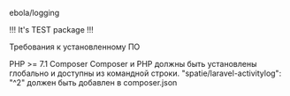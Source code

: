 ebola/logging

!!! It's TEST package !!!

Требования к установленному ПО 

PHP >= 7.1
Composer
Composer и PHP должны быть установлены глобально и доступны из командной строки.
"spatie/laravel-activitylog": "^2" должен быть добавлен в composer.json
